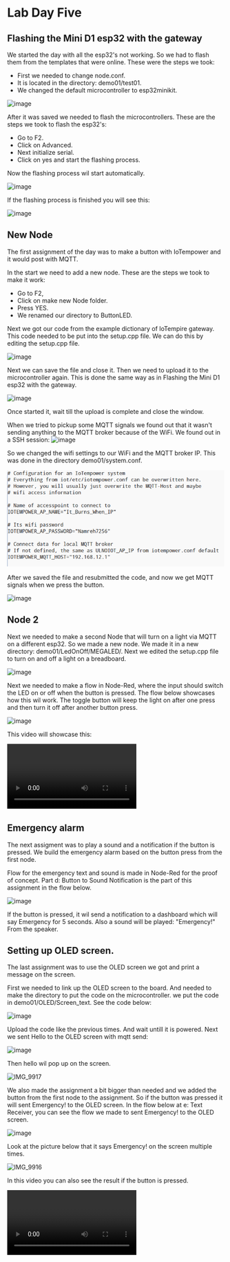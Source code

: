 # Lab Day Five

## Flashing the Mini D1 esp32 with the gateway
We started the day with all the esp32's not working. So we had to flash them from the templates that were online. These were the steps we took:
- First we needed to change node.conf.
- It is located in the directory: demo01/test01.
- We changed the default microcontroller to esp32minikit.

![image](https://github.com/JesperHartsuiker/IoT-module/assets/82671856/82e117e1-b867-491f-97a3-3631eda52b89)

After it was saved we needed to flash the microcontrollers. These are the steps we took to flash the esp32's:
- Go to F2.
- Click on Advanced.
- Next initialize serial.
- Click on yes and start the flashing process.

Now the flashing process wil start automatically.

![image](https://github.com/JesperHartsuiker/IoT-module/assets/82671856/ef9c47ee-5e8a-4fd1-b99a-0eaa1f17f54c)

If the flashing process is finished you will see this:

![image](https://github.com/JesperHartsuiker/IoT-module/assets/82671856/f2327638-ccf3-42dd-a8cf-ffcfe672adfa)



## New Node
The first assignment of the day was to make a button with IoTempower and it would post with MQTT.

In the start we need to add a new node. These are the steps we took to make it work:
- Go to F2,
- Click on make new Node folder.
- Press YES.
- We renamed our directory to ButtonLED.

Next we got our code from the example dictionary of IoTempire gateway. This code needed to be put into the setup.cpp file. We can do this by editing the setup.cpp file.

![image](https://github.com/JesperHartsuiker/IoT-module/assets/82671856/5ba9c37d-5cd9-4f2b-a83f-8b656b930329)

Next we can save the file and close it. Then we need to upload it to the microcontroller again. This is done the same way as in Flashing the Mini D1 esp32 with the gateway.

![image](https://github.com/JesperHartsuiker/IoT-module/assets/82671856/41d6d45f-aaa0-4a81-9a6d-cf1084f18a5e)

Once started it, wait till the upload is complete and close the window.

When we tried to pickup some MQTT signals we found out that it wasn't sending anything to the MQTT broker because of the WiFi. We found out in a SSH session:
![image](https://github.com/JesperHartsuiker/IoT-module/assets/82671856/2a9c87d7-4801-48fe-ab38-f223ec81e632)

So we changed the wifi settings to our WiFi and the MQTT broker IP. This was done in the directory demo01/system.conf.

![Alt text](Images/image.png)

After we saved the file and resubmitted the code, and now we get MQTT signals when we press the button.

![image](https://github.com/JesperHartsuiker/IoT-module/assets/82671856/d1569200-d724-4fb4-bcb9-d959cbbb1fcb)


## Node 2
Next we needed to make a second Node that will turn on a light via MQTT on a different esp32. So we made a new node. We made it in a new directory: demo01/LedOnOff/MEGALED/.
Next we edited the setup.cpp file to turn on and off a light on a breadboard.

![image](https://github.com/JesperHartsuiker/IoT-module/assets/82671856/e5d81d99-9b74-4d79-b42f-0ccafb8088ee)

Next we needed to make a flow in Node-Red, where the input should switch the LED on or off when the button is pressed. The flow below showcases how this wil work. The toggle button will keep the light on after one press and then turn it off after another button press.

![image](https://github.com/JesperHartsuiker/IoT-module/assets/82671856/2417b517-d98b-45e7-9e59-05878039d3cf)

This video will showcase this:

![Alt text](videos/IMG_9913.mp4)

## Emergency alarm
The next assigment was to play a sound and a notification if the button is pressed. We build the emergency alarm based on the button press from the first node.

Flow for the emergency text and sound is made in Node-Red for the proof of concept. Part d: Button to Sound Notification is the part of this assignment in the flow below.

![image](https://github.com/JesperHartsuiker/IoT-module/assets/82671856/d2d06ac7-49fa-4630-a734-7b46622e8661)

If the button is pressed, it wil send a notification to a dashboard which will say Emergency for 5 seconds. Also a sound will be played: "Emergency!" From the speaker.


## Setting up OLED screen.
The last assignment was to use the OLED screen we got and print a message on the screen.

First we needed to link up the OLED screen to the board. And needed to make the directory to put the code on the microcontroller. we put the code in demo01/OLED/Screen_text. See the code below:

![image](https://github.com/JesperHartsuiker/IoT-module/assets/82671856/57563349-e119-4029-9734-414a7af1b10f)

Upload the code like the previous times. And wait untill it is powered.
Next we sent Hello to the OLED screen with mqtt send:

![image](https://github.com/JesperHartsuiker/IoT-module/assets/82671856/8d1d8251-6c6c-4e38-827a-dac6c02c9b96)

Then hello wil pop up on the screen.

![IMG_9917](https://github.com/JesperHartsuiker/IoT-module/assets/82671856/a948b3f3-4a7f-481a-b061-e573086a1783)

We also made the assignment a bit bigger than needed and we added the button from the first node to the assignment. So if the button was pressed it will sent Emergency! to the OLED screen. In the flow below at e: Text Receiver, you can see the flow we made to sent Emergency! to the OLED screen.

![image](https://github.com/JesperHartsuiker/IoT-module/assets/82671856/d2d06ac7-49fa-4630-a734-7b46622e8661)

Look at the picture below that it says Emergency! on the screen multiple times.

![IMG_9916](https://github.com/JesperHartsuiker/IoT-module/assets/82671856/df599e3c-d33d-4a61-9394-1e50f08a8662)

In this video you can also see the result if the button is pressed.

<video src="videos/IMG_9914.mp4" controls title="Title"></video>
